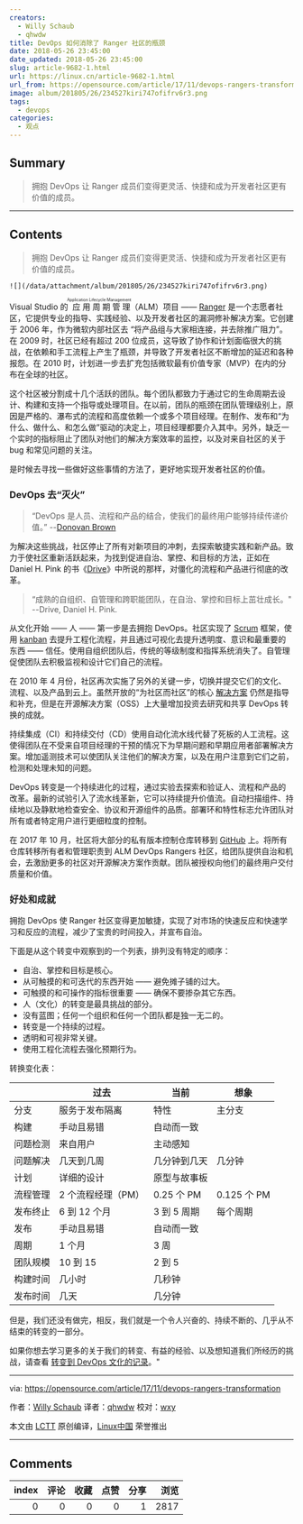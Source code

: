 ```yaml
---
creators:
  - Willy Schaub
  - qhwdw
title: DevOps 如何消除了 Ranger 社区的瓶颈
date: 2018-05-26 23:45:00
date_updated: 2018-05-26 23:45:00
slug: article-9682-1.html
url: https://linux.cn/article-9682-1.html
url_from: https://opensource.com/article/17/11/devops-rangers-transformation
image: album/201805/26/234527kiri747ofifrv6r3.png
tags:
  - devops
categories:
  - 观点
---
```


## Summary

> 拥抱 DevOps 让 Ranger 成员们变得更灵活、快捷和成为开发者社区更有价值的成员。

***

<!-- more -->

## Contents

> 
> 拥抱 DevOps 让 Ranger 成员们变得更灵活、快捷和成为开发者社区更有价值的成员。
> 
> 
> 

`![](/data/attachment/album/201805/26/234527kiri747ofifrv6r3.png)`

Visual Studio 的<ruby> 应用周期管理 <rt>  Application Lifecycle Management </rt></ruby>（ALM）项目 —— [Ranger](https://aka.ms/vsaraboutus) 是一个志愿者社区，它提供专业的指导、实践经验、以及开发者社区的漏洞修补解决方案。它创建于 2006 年，作为微软内部社区去 “将产品组与大家相连接，并去除推广阻力”。 在 2009 时，社区已经有超过 200 位成员，这导致了协作和计划面临很大的挑战，在依赖和手工流程上产生了瓶颈，并导致了开发者社区不断增加的延迟和各种报怨。在 2010 时，计划进一步去扩充包括微软最有价值专家（MVP）在内的分布在全球的社区。

这个社区被分割成十几个活跃的团队。每个团队都致力于通过它的生命周期去设计、构建和支持一个指导或处理项目。在以前，团队的瓶颈在团队管理级别上，原因是严格的、瀑布式的流程和高度依赖一个或多个项目经理。在制作、发布和“为什么、做什么、和怎么做”驱动的决定上，项目经理都要介入其中。另外，缺乏一个实时的指标阻止了团队对他们的解决方案效率的监控，以及对来自社区的关于 bug 和常见问题的关注。

是时候去寻找一些做好这些事情的方法了，更好地实现开发者社区的价值。

### DevOps 去“灭火”

> 
> “DevOps 是人员、流程和产品的结合，使我们的最终用户能够持续传递价值。” --[Donovan Brown](http://donovanbrown.com/post/what-is-devops)
> 
> 
> 

为解决这些挑战，社区停止了所有对新项目的冲刺，去探索敏捷实践和新产品。致力于使社区重新活跃起来，为找到促进自治、掌控、和目标的方法，正如在 Daniel H. Pink 的书《[Drive](http://www.danpink.com/books/drive/)》中所说的那样，对僵化的流程和产品进行彻底的改革。

> 
> “成熟的自组织、自管理和跨职能团队，在自治、掌控和目标上茁壮成长。" --Drive, Daniel H. Pink.
> 
> 
> 

从文化开始 —— 人 —— 第一步是去拥抱 DevOps。社区实现了 [Scrum](http://www.scrumguides.org/scrum-guide.html) 框架，使用 [kanban](https://leankit.com/learn/kanban/what-is-kanban/) 去提升工程化流程，并且通过可视化去提升透明度、意识和最重要的东西 —— 信任。使用自组织团队后，传统的等级制度和指挥系统消失了。自管理促使团队去积极监视和设计它们自己的流程。

在 2010 年 4 月份，社区再次实施了另外的关键一步，切换并提交它们的文化、流程、以及产品到云上。虽然开放的“为社区而社区”的核心 [解决方案](https://aka.ms/vsarsolutions) 仍然是指导和补充，但是在开源解决方案（OSS）上大量增加投资去研究和共享 DevOps 转换的成就。

持续集成（CI）和持续交付（CD）使用自动化流水线代替了死板的人工流程。这使得团队在不受来自项目经理的干预的情况下为早期问题和早期应用者部署解决方案。增加遥测技术可以使团队关注他们的解决方案，以及在用户注意到它们之前，检测和处理未知的问题。

DevOps 转变是一个持续进化的过程，通过实验去探索和验证人、流程和产品的改革。最新的试验引入了流水线革新，它可以持续提升价值流。自动扫描组件、持续地以及静默地检查安全、协议和开源组件的品质。部署环和特性标志允许团队对所有或者特定用户进行更细粒度的控制。

在 2017 年 10 月，社区将大部分的私有版本控制仓库转移到 [GitHub](https://github.com/ALM-Rangers) 上。将所有仓库转移所有者和管理职责到 ALM DevOps Rangers 社区，给团队提供自治和机会，去激励更多的社区对开源解决方案作贡献。团队被授权向他们的最终用户交付质量和价值。

### 好处和成就

拥抱 DevOps 使 Ranger 社区变得更加敏捷，实现了对市场的快速反应和快速学习和反应的流程，减少了宝贵的时间投入，并宣布自治。

下面是从这个转变中观察到的一个列表，排列没有特定的顺序：

* 自治、掌控和目标是核心。
* 从可触摸的和可迭代的东西开始 —— 避免摊子铺的过大。
* 可触摸的和可操作的指标很重要 —— 确保不要掺杂其它东西。
* 人（文化）的转变是最具挑战的部分。
* 没有蓝图；任何一个组织和任何一个团队都是独一无二的。
* 转变是一个持续的过程。
* 透明和可视非常关键。
* 使用工程化流程去强化预期行为。

转换变化表：

|  | 过去 | 当前 | 想象 |
| --- | --- | --- | --- |
| 分支 | 服务于发布隔离 | 特性 | 主分支 |
| 构建 | 手动且易错 | 自动而一致 |  |
| 问题检测 | 来自用户 | 主动感知 |  |
| 问题解决 | 几天到几周 | 几分钟到几天 | 几分钟 |
| 计划 | 详细的设计 | 原型与故事板 |  |
| 流程管理 | 2 个流程经理（PM） | 0.25 个 PM | 0.125 个 PM |
| 发布终止 | 6 到 12 个月 | 3 到 5 周期 | 每个周期 |
| 发布 | 手动且易错 | 自动而一致 |  |
| 周期 | 1 个月 | 3 周 |  |
| 团队规模 | 10 到 15 | 2 到 5 |  |
| 构建时间 | 几小时 | 几秒钟 |  |
| 发布时间 | 几天 | 几分钟 |  |

但是，我们还没有做完，相反，我们就是一个令人兴奋的、持续不断的、几乎从不结束的转变的一部分。

如果你想去学习更多的关于我们的转变、有益的经验、以及想知道我们所经历的挑战，请查看 [转变到 DevOps 文化的记录](https://github.com/ALM-Rangers/Guidance/blob/master/src/Stories/our-journey-of-transforming-to-a-devops-culture.md)。"

---

via: <https://opensource.com/article/17/11/devops-rangers-transformation>

作者：[Willy Schaub](https://opensource.com/users/wpschaub) 译者：[qhwdw](https://github.com/qhwdw) 校对：[wxy](https://github.com/wxy)

本文由 [LCTT](https://github.com/LCTT/TranslateProject) 原创编译，[Linux中国](https://linux.cn/) 荣誉推出

***

## Comments


|   index |   评论 |   收藏 |   点赞 |   分享 |   浏览 |
|--------:|-------:|-------:|-------:|-------:|-------:|
|       0 |      0 |      0 |      0 |      1 |   2817 |
